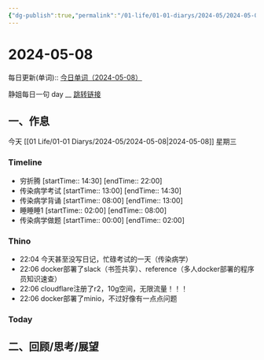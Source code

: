 ```yaml
---
{"dg-publish":true,"permalink":"/01-life/01-01-diarys/2024-05/2024-05-08/","tags":["Diary","10k原创"]}
---
```



# 2024-05-08
每日更新(单词)::
[今日单词（2024-05-08）](https://www.123pan.com/s/FckCjv-cjUUA.html)

静姐每日一句 day __
[跳转链接](https://www.123pan.com/FileView?fileId=5435933&shareKey=FckCjv-cjUUA&sharePwd=)


## 一、作息
今天 [[01 Life/01-01 Diarys/2024-05/2024-05-08\|2024-05-08]] 星期三

### Timeline
-  穷折腾 [startTime:: 14:30]  [endTime:: 22:00]
-  传染病学考试 [startTime:: 13:00]  [endTime:: 14:30]
-  传染病学背诵 [startTime:: 08:00]  [endTime:: 13:00]
-  睡睡睡1 [startTime:: 02:00]  [endTime:: 08:00]
-  传染病学做题 [startTime:: 00:00]  [endTime:: 02:00]

### Thino
- 22:04 今天甚至没写日记，忙碌考试的一天（传染病学） 
- 22:06 docker部署了slack（书签共享）、reference（多人docker部署的程序员知识速查） 
- 22:06 cloudflare注册了r2，10g空间，无限流量！！！ 
- 22:06 docker部署了minio，不过好像有一点点问题 

### Today



## 二、回顾/思考/展望







